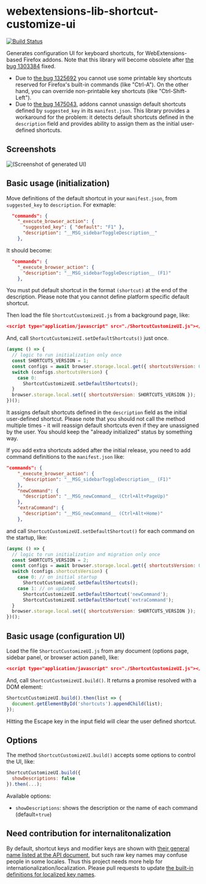 # webextensions-lib-shortcut-customize-ui

[![Build Status](https://travis-ci.org/piroor/webextensions-lib-shortcut-customize-ui.svg?branch=master)](https://travis-ci.org/piroor/webextensions-lib-shortcut-customize-ui)

Generates configuration UI for keyboard shortcuts, for WebExtensions-based Firefox addons. Note that this library will become obsolete after [the bug 1303384](https://bugzilla.mozilla.org/show_bug.cgi?id=1303384 "1303384 - UI for re-assigning an extension's command shortcut") fixed.

 * Due to [the bug 1325692](https://bugzilla.mozilla.org/show_bug.cgi?id=1325692 "1325692 - [commands] Explicit support for overriding built-in keyboard shortcuts by WebExtensions") you cannot use some printable key shortcuts reserved for Firefox's built-in commands (like "Ctrl-A"). On the other hand, you can override non-printable key shortcuts (like "Ctrl-Shift-Left").
 * Due to [the bug 1475043](https://bugzilla.mozilla.org/show_bug.cgi?id=1475043 "1475043 - Allow commands.update() to un-set a shortcut, disabling the command"), addons cannot unassign default shortcuts defined by `suggested_key` in its `manifest.json`. This library provides a workaround for the problem: it detects default shortcuts defined in the `description` field and provides ability to assign them as the initial user-defined shortcuts.

## Screenshots

![(Screenshot of generated UI)](screenshot.png)

## Basic usage (initialization)

Move definitions of the default shortcut in your `manifest.json`, from `suggested_key` to `description`. For exmaple:

```json
  "commands": {
    "_execute_browser_action": {
      "suggested_key": { "default": "F1" },
      "description": "__MSG_sidebarToggleDescription__"
    },
```

It should become:

```json
  "commands": {
    "_execute_browser_action": {
      "description": "__MSG_sidebarToggleDescription__ (F1)"
    },
```

You must put default shortcut in the format `(shortcut)` at the end of the description. Please note that you cannot define platform specific default shortcut.

Then load the file `ShortcutCustomizeUI.js` from a background page, like:

```json
<script type="application/javascript" src="./ShortcutCustomizeUI.js"></script>
```

And, call `ShortcutCustomizeUI.setDefaultShortcuts()` just once.

```javascript
(async () => {
  // logic to run initialization only once
  const SHORTCUTS_VERSION = 1;
  const configs = await browser.storage.local.get({ shortcutsVersion: 0 });
  switch (configs.shortcutsVersion) {
    case 0:
      ShortcutCustomizeUI.setDefaultShortcuts();
  }
  browser.storage.local.set({ shortcutsVersion: SHORTCUTS_VERSION });
})();
```

It assigns default shortcuts defined in the `description` field as the initial user-defined shortcut. Please note that you should not call the method multiple times - it will reassign default shortcuts even if they are unassigned by the user. You should keep the "already initialized" status by something way.

If you add extra shortcuts added after the initial release, you need to add command definitions to the `manifest.json` like:

```json
"commands": {
    "_execute_browser_action": {
      "description": "__MSG_sidebarToggleDescription__ (F1)"
    },
    "newCommand": {
      "description": "__MSG_newCommand__ (Ctrl+Alt+PageUp)"
    },
    "extraCommand": {
      "description": "__MSG_newCommand__ (Ctrl+Alt+Home)"
    },
```

and call `ShortcutCustomizeUI.setDefaultShortcut()` for each command on the startup, like:

```javascript
(async () => {
  // logic to run initialization and migration only once
  const SHORTCUTS_VERSION = 2;
  const configs = await browser.storage.local.get({ shortcutsVersion: 0 });
  switch (configs.shortcutsVersion) {
    case 0: // on initial startup
      ShortcutCustomizeUI.setDefaultShortcuts();
    case 1: // on updated
      ShortcutCustomizeUI.setDefaultShortcut('newCommand');
      ShortcutCustomizeUI.setDefaultShortcut('extraCommand');
  }
  browser.storage.local.set({ shortcutsVersion: SHORTCUTS_VERSION });
})();
```

## Basic usage (configuration UI)

Load the file `ShortcutCustomizeUI.js` from any document (options page, sidebar panel, or browser action panel), like:

```json
<script type="application/javascript" src="./ShortcutCustomizeUI.js"></script>
```

And, call `ShortcutCustomizeUI.build()`. It returns a promise resolved with a DOM element:

```javascript
ShortcutCustomizeUI.build().then(list => {
  document.getElementById('shortcuts').appendChild(list);
});
```

Hitting the Escape key in the input field will clear the user defined shortcut.


## Options

The method `ShortcutCustomizeUI.build()` accepts some options to control the UI, like:

```javascript
ShortcutCustomizeUI.build({
  showDescriptions: false
}).then(...);
```

Available options:

 * `showDescriptions`: shows the description or the name of each command (default=`true`)

## Need contribution for internalitonalization

By default, shortcut keys and modifier keys are shown with [their general name listed at the API document](https://developer.mozilla.org/en-US/Add-ons/WebExtensions/manifest.json/commands#Shortcut_values), but such raw key names may confuse people in some locales. Thus this project needs more help for internationalization/localization. Please pull requests to update [the built-in definitions for localized key names](https://github.com/piroor/webextensions-lib-shortcut-customize-ui/blob/master/ShortcutCustomizeUI.js#L269).
